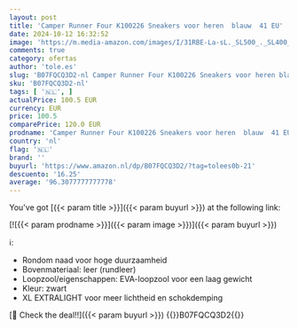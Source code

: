 ```yaml
---
layout: post
title: 'Camper Runner Four K100226 Sneakers voor heren  blauw  41 EU'
date: 2024-10-12 16:32:52
image: 'https://m.media-amazon.com/images/I/31RBE-La-sL._SL500_._SL400_.jpg'
comments: true
category: ofertas
author: 'tole.es'
slug: 'B07FQCQ3D2-nl Camper Runner Four K100226 Sneakers voor heren blauw 41 EU'
sku: 'B07FQCQ3D2-nl'
tags: [ '🇳🇱', ]
actualPrice: 100.5 EUR
currency: EUR
price: 100.5
comparePrice: 120.0 EUR
prodname: 'Camper Runner Four K100226 Sneakers voor heren  blauw  41 EU'
country: 'nl'
flag: '🇳🇱'
brand: ''
buyurl: 'https://www.amazon.nl/dp/B07FQCQ3D2/?tag=tolees0b-21'
descuento: '16.25'
average: '96.3077777777778'
---
```


You've got [{{< param title >}}]({{< param buyurl >}}) at the following link:

[![{{< param prodname >}}]({{< param image >}})]({{< param buyurl >}})

ℹ️:

- Rondom naad voor hoge duurzaamheid
- Bovenmateriaal: leer (rundleer)
- Loopzool/eigenschappen: EVA-loopzool voor een laag gewicht
- Kleur: zwart
- XL EXTRALIGHT voor meer lichtheid en schokdemping

[🛒 Check the deal!!]({{< param buyurl >}})
{{<world>}}B07FQCQ3D2{{</world>}}
